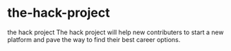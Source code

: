 # the-hack-project
the hack project
The hack project will help new contributers to start a new platform and pave the way to find their best career options.
